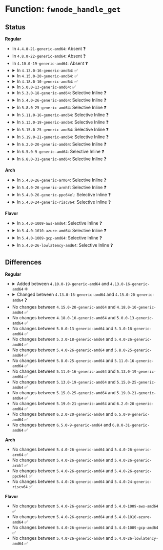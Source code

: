 # Function: <code>fwnode_handle_get</code>

## Status
<b>Regular</b>
<ul>
<li>
In <code>4.4.0-21-generic-amd64</code>: Absent ❓
</li>
<li>
In <code>4.8.0-22-generic-amd64</code>: Absent ❓
</li>
<li>
In <code>4.10.0-19-generic-amd64</code>: Absent ❓
</li>
<li>
<details>
<summary>In <code>4.13.0-16-generic-amd64</code>: ✅</summary>

```c
void fwnode_handle_get(struct fwnode_handle * fwnode)
```

```json
{
  "name": "fwnode_handle_get",
  "collision_type": "Unique Global",
  "inline_type": "No",
  "funcs": [
    {
      "addr": 18446744071585029968,
      "name": "fwnode_handle_get",
      "external": true,
      "loc": "drivers/base/property.c:1004",
      "file": "drivers/base/property.c",
      "inline": "seen, unknown",
      "caller_inline": [],
      "caller_func": []
    }
  ],
  "symbols": [
    {
      "addr": 18446744071585029968,
      "name": "fwnode_handle_get",
      "section": ".text",
      "bind": "STB_GLOBAL",
      "size": 37
    }
  ]
}
```
</details>
</li>
<li>
<details>
<summary>In <code>4.15.0-20-generic-amd64</code>: ✅</summary>

```c
struct fwnode_handle * fwnode_handle_get(struct fwnode_handle * fwnode)
```

```json
{
  "name": "fwnode_handle_get",
  "collision_type": "Unique Global",
  "inline_type": "No",
  "funcs": [
    {
      "addr": 18446744071585452688,
      "name": "fwnode_handle_get",
      "external": true,
      "loc": "drivers/base/property.c:1050",
      "file": "drivers/base/property.c",
      "inline": "seen, unknown",
      "caller_inline": [],
      "caller_func": []
    }
  ],
  "symbols": [
    {
      "addr": 18446744071585452688,
      "name": "fwnode_handle_get",
      "section": ".text",
      "bind": "STB_GLOBAL",
      "size": 45
    }
  ]
}
```
</details>
</li>
<li>
<details>
<summary>In <code>4.18.0-10-generic-amd64</code>: ✅</summary>

```c
struct fwnode_handle * fwnode_handle_get(struct fwnode_handle * fwnode)
```

```json
{
  "name": "fwnode_handle_get",
  "collision_type": "Unique Global",
  "inline_type": "No",
  "funcs": [
    {
      "addr": 18446744071585696688,
      "name": "fwnode_handle_get",
      "external": true,
      "loc": "drivers/base/property.c:1136",
      "file": "drivers/base/property.c",
      "inline": "seen, unknown",
      "caller_inline": [],
      "caller_func": []
    }
  ],
  "symbols": [
    {
      "addr": 18446744071585696688,
      "name": "fwnode_handle_get",
      "section": ".text",
      "bind": "STB_GLOBAL",
      "size": 45
    }
  ]
}
```
</details>
</li>
<li>
<details>
<summary>In <code>5.0.0-13-generic-amd64</code>: ✅</summary>

```c
struct fwnode_handle * fwnode_handle_get(struct fwnode_handle * fwnode)
```

```json
{
  "name": "fwnode_handle_get",
  "collision_type": "Unique Global",
  "inline_type": "No",
  "funcs": [
    {
      "addr": 18446744071585826992,
      "name": "fwnode_handle_get",
      "external": true,
      "loc": "drivers/base/property.c:659",
      "file": "drivers/base/property.c",
      "inline": "seen, unknown",
      "caller_inline": [],
      "caller_func": []
    }
  ],
  "symbols": [
    {
      "addr": 18446744071585826992,
      "name": "fwnode_handle_get",
      "section": ".text",
      "bind": "STB_GLOBAL",
      "size": 45
    }
  ]
}
```
</details>
</li>
<li>
<details>
<summary>In <code>5.3.0-18-generic-amd64</code>: Selective Inline ❓</summary>

```c
struct fwnode_handle * fwnode_handle_get(struct fwnode_handle * fwnode)
```

```json
{
  "name": "fwnode_handle_get",
  "collision_type": "Unique Global",
  "inline_type": "Selective",
  "funcs": [
    {
      "addr": 18446744071586063527,
      "name": "fwnode_handle_get",
      "external": true,
      "loc": "drivers/base/property.c:683",
      "file": "drivers/base/property.c",
      "inline": "not declared, inlined",
      "caller_inline": [
        "drivers/base/property.c:fwnode_graph_get_endpoint_by_id"
      ],
      "caller_func": []
    }
  ],
  "symbols": [
    {
      "addr": 18446744071586060704,
      "name": "fwnode_handle_get",
      "section": ".text",
      "bind": "STB_GLOBAL",
      "size": 45
    }
  ]
}
```
</details>
</li>
<li>
<details>
<summary>In <code>5.4.0-26-generic-amd64</code>: Selective Inline ❓</summary>

```c
struct fwnode_handle * fwnode_handle_get(struct fwnode_handle * fwnode)
```

```json
{
  "name": "fwnode_handle_get",
  "collision_type": "Unique Global",
  "inline_type": "Selective",
  "funcs": [
    {
      "addr": 18446744071586211415,
      "name": "fwnode_handle_get",
      "external": true,
      "loc": "drivers/base/property.c:683",
      "file": "drivers/base/property.c",
      "inline": "not declared, inlined",
      "caller_inline": [
        "drivers/base/property.c:fwnode_graph_get_endpoint_by_id"
      ],
      "caller_func": [
        "drivers/base/swnode.c:software_node_get_parent"
      ]
    }
  ],
  "symbols": [
    {
      "addr": 18446744071586208592,
      "name": "fwnode_handle_get",
      "section": ".text",
      "bind": "STB_GLOBAL",
      "size": 45
    }
  ]
}
```
</details>
</li>
<li>
<details>
<summary>In <code>5.8.0-25-generic-amd64</code>: Selective Inline ❓</summary>

```c
struct fwnode_handle * fwnode_handle_get(struct fwnode_handle * fwnode)
```

```json
{
  "name": "fwnode_handle_get",
  "collision_type": "Unique Global",
  "inline_type": "Selective",
  "funcs": [
    {
      "addr": 18446744071586976818,
      "name": "fwnode_handle_get",
      "external": true,
      "loc": "drivers/base/property.c:762",
      "file": "drivers/base/property.c",
      "inline": "not declared, inlined",
      "caller_inline": [
        "drivers/base/property.c:fwnode_graph_get_endpoint_by_id",
        "drivers/base/property.c:fwnode_get_nth_parent"
      ],
      "caller_func": [
        "kernel/irq/irqdomain.c:__irq_domain_add",
        "drivers/base/swnode.c:software_node_get_parent"
      ]
    }
  ],
  "symbols": [
    {
      "addr": 18446744071586972352,
      "name": "fwnode_handle_get",
      "section": ".text",
      "bind": "STB_GLOBAL",
      "size": 45
    }
  ]
}
```
</details>
</li>
<li>
<details>
<summary>In <code>5.11.0-16-generic-amd64</code>: Selective Inline ❓</summary>

```c
struct fwnode_handle * fwnode_handle_get(struct fwnode_handle * fwnode)
```

```json
{
  "name": "fwnode_handle_get",
  "collision_type": "Unique Global",
  "inline_type": "Selective",
  "funcs": [
    {
      "addr": 18446744071587062482,
      "name": "fwnode_handle_get",
      "external": true,
      "loc": "drivers/base/property.c:814",
      "file": "drivers/base/property.c",
      "inline": "not declared, inlined",
      "caller_inline": [
        "drivers/base/property.c:fwnode_graph_get_endpoint_by_id",
        "drivers/base/property.c:fwnode_is_ancestor_of",
        "drivers/base/property.c:fwnode_get_nth_parent",
        "drivers/base/property.c:fwnode_get_next_parent_dev"
      ],
      "caller_func": [
        "kernel/irq/irqdomain.c:__irq_domain_add",
        "drivers/base/swnode.c:software_node_get_next_child",
        "drivers/base/swnode.c:software_node_get_parent"
      ]
    }
  ],
  "symbols": [
    {
      "addr": 18446744071587058048,
      "name": "fwnode_handle_get",
      "section": ".text",
      "bind": "STB_GLOBAL",
      "size": 45
    }
  ]
}
```
</details>
</li>
<li>
<details>
<summary>In <code>5.13.0-19-generic-amd64</code>: Selective Inline ❓</summary>

```c
struct fwnode_handle * fwnode_handle_get(struct fwnode_handle * fwnode)
```

```json
{
  "name": "fwnode_handle_get",
  "collision_type": "Unique Global",
  "inline_type": "Selective",
  "funcs": [
    {
      "addr": 18446744071586946314,
      "name": "fwnode_handle_get",
      "external": true,
      "loc": "drivers/base/property.c:814",
      "file": "drivers/base/property.c",
      "inline": "not declared, inlined",
      "caller_inline": [
        "drivers/base/property.c:fwnode_graph_get_endpoint_by_id",
        "drivers/base/property.c:fwnode_is_ancestor_of",
        "drivers/base/property.c:fwnode_get_nth_parent",
        "drivers/base/property.c:fwnode_get_next_parent_dev"
      ],
      "caller_func": [
        "kernel/irq/irqdomain.c:__irq_domain_add",
        "kernel/irq/irqdomain.c:__irq_domain_add",
        "drivers/base/swnode.c:software_node_get_next_child",
        "drivers/base/swnode.c:software_node_get_parent"
      ]
    }
  ],
  "symbols": [
    {
      "addr": 18446744071586941840,
      "name": "fwnode_handle_get",
      "section": ".text",
      "bind": "STB_GLOBAL",
      "size": 45
    }
  ]
}
```
</details>
</li>
<li>
<details>
<summary>In <code>5.15.0-25-generic-amd64</code>: Selective Inline ❓</summary>

```c
struct fwnode_handle * fwnode_handle_get(struct fwnode_handle * fwnode)
```

```json
{
  "name": "fwnode_handle_get",
  "collision_type": "Unique Global",
  "inline_type": "Selective",
  "funcs": [
    {
      "addr": 18446744071587510753,
      "name": "fwnode_handle_get",
      "external": true,
      "loc": "drivers/base/property.c:809",
      "file": "drivers/base/property.c",
      "inline": "not declared, inlined",
      "caller_inline": [
        "drivers/base/property.c:fwnode_graph_get_endpoint_by_id",
        "drivers/base/property.c:fwnode_is_ancestor_of",
        "drivers/base/property.c:fwnode_get_nth_parent",
        "drivers/base/property.c:fwnode_get_next_parent_dev"
      ],
      "caller_func": [
        "kernel/irq/irqdomain.c:__irq_domain_add",
        "kernel/irq/irqdomain.c:__irq_domain_add",
        "drivers/base/swnode.c:software_node_get_next_child",
        "drivers/base/swnode.c:software_node_get_parent",
        "drivers/net/mdio/fwnode_mdio.c:fwnode_mdiobus_phy_device_register"
      ]
    }
  ],
  "symbols": [
    {
      "addr": 18446744071587506208,
      "name": "fwnode_handle_get",
      "section": ".text",
      "bind": "STB_GLOBAL",
      "size": 45
    }
  ]
}
```
</details>
</li>
<li>
<details>
<summary>In <code>5.19.0-21-generic-amd64</code>: Selective Inline ❓</summary>

```c
struct fwnode_handle * fwnode_handle_get(struct fwnode_handle * fwnode)
```

```json
{
  "name": "fwnode_handle_get",
  "collision_type": "Unique Global",
  "inline_type": "Selective",
  "funcs": [
    {
      "addr": 18446744071588837175,
      "name": "fwnode_handle_get",
      "external": true,
      "loc": "drivers/base/property.c:809",
      "file": "drivers/base/property.c",
      "inline": "not declared, inlined",
      "caller_inline": [
        "drivers/base/property.c:fwnode_graph_get_endpoint_by_id"
      ],
      "caller_func": [
        "kernel/irq/irqdomain.c:__irq_domain_add",
        "kernel/irq/irqdomain.c:__irq_domain_add",
        "kernel/irq/irqdomain.c:__irq_domain_add",
        "drivers/base/swnode.c:software_node_graph_get_next_endpoint",
        "drivers/base/swnode.c:software_node_graph_get_next_endpoint",
        "drivers/base/swnode.c:software_node_get_next_child",
        "drivers/net/mdio/fwnode_mdio.c:fwnode_mdiobus_phy_device_register"
      ]
    }
  ],
  "symbols": [
    {
      "addr": 18446744071588833424,
      "name": "fwnode_handle_get",
      "section": ".text",
      "bind": "STB_GLOBAL",
      "size": 72
    }
  ]
}
```
</details>
</li>
<li>
<details>
<summary>In <code>6.2.0-20-generic-amd64</code>: Selective Inline ❓</summary>

```c
struct fwnode_handle * fwnode_handle_get(struct fwnode_handle * fwnode)
```

```json
{
  "name": "fwnode_handle_get",
  "collision_type": "Unique Global",
  "inline_type": "Selective",
  "funcs": [
    {
      "addr": 18446744071590338647,
      "name": "fwnode_handle_get",
      "external": true,
      "loc": "drivers/base/property.c:817",
      "file": "drivers/base/property.c",
      "inline": "not declared, inlined",
      "caller_inline": [
        "drivers/base/property.c:fwnode_graph_get_endpoint_by_id"
      ],
      "caller_func": [
        "kernel/irq/irqdomain.c:__irq_domain_create",
        "kernel/irq/irqdomain.c:__irq_domain_create",
        "kernel/irq/irqdomain.c:__irq_domain_create",
        "drivers/base/swnode.c:software_node_graph_get_next_endpoint",
        "drivers/base/swnode.c:software_node_graph_get_next_endpoint",
        "drivers/base/swnode.c:software_node_get_next_child",
        "drivers/net/mdio/fwnode_mdio.c:fwnode_mdiobus_register_phy",
        "drivers/net/mdio/fwnode_mdio.c:fwnode_mdiobus_phy_device_register"
      ]
    }
  ],
  "symbols": [
    {
      "addr": 18446744071590334352,
      "name": "fwnode_handle_get",
      "section": ".text",
      "bind": "STB_GLOBAL",
      "size": 72
    }
  ]
}
```
</details>
</li>
<li>
<details>
<summary>In <code>6.5.0-9-generic-amd64</code>: Selective Inline ❓</summary>

```c
struct fwnode_handle * fwnode_handle_get(struct fwnode_handle * fwnode)
```

```json
{
  "name": "fwnode_handle_get",
  "collision_type": "Unique Global",
  "inline_type": "Selective",
  "funcs": [
    {
      "addr": 18446744071590658737,
      "name": "fwnode_handle_get",
      "external": true,
      "loc": "drivers/base/property.c:853",
      "file": "drivers/base/property.c",
      "inline": "not declared, inlined",
      "caller_inline": [
        "drivers/base/property.c:fwnode_graph_get_endpoint_by_id"
      ],
      "caller_func": [
        "kernel/irq/irqdomain.c:__irq_domain_create",
        "kernel/irq/irqdomain.c:__irq_domain_create",
        "kernel/irq/irqdomain.c:__irq_domain_create",
        "drivers/base/swnode.c:software_node_graph_get_next_endpoint",
        "drivers/base/swnode.c:software_node_graph_get_next_endpoint",
        "drivers/base/swnode.c:software_node_get_next_child",
        "drivers/net/mdio/fwnode_mdio.c:fwnode_mdiobus_register_phy",
        "drivers/net/mdio/fwnode_mdio.c:fwnode_mdiobus_phy_device_register"
      ]
    }
  ],
  "symbols": [
    {
      "addr": 18446744071590654368,
      "name": "fwnode_handle_get",
      "section": ".text",
      "bind": "STB_GLOBAL",
      "size": 72
    }
  ]
}
```
</details>
</li>
<li>
<details>
<summary>In <code>6.8.0-31-generic-amd64</code>: Selective Inline ❓</summary>

```c
struct fwnode_handle * fwnode_handle_get(struct fwnode_handle * fwnode)
```

```json
{
  "name": "fwnode_handle_get",
  "collision_type": "Unique Global",
  "inline_type": "Selective",
  "funcs": [
    {
      "addr": 18446744071591019265,
      "name": "fwnode_handle_get",
      "external": true,
      "loc": "drivers/base/property.c:917",
      "file": "drivers/base/property.c",
      "inline": "not declared, inlined",
      "caller_inline": [
        "drivers/base/property.c:fwnode_graph_get_endpoint_by_id"
      ],
      "caller_func": [
        "kernel/irq/irqdomain.c:__irq_domain_create",
        "kernel/irq/irqdomain.c:__irq_domain_create",
        "kernel/irq/irqdomain.c:__irq_domain_create",
        "drivers/base/swnode.c:software_node_graph_get_next_endpoint",
        "drivers/base/swnode.c:software_node_graph_get_next_endpoint",
        "drivers/base/swnode.c:software_node_get_next_child",
        "drivers/net/phy/mdio_bus.c:__mdiobus_register",
        "drivers/net/mdio/fwnode_mdio.c:fwnode_mdiobus_register_phy",
        "drivers/net/mdio/fwnode_mdio.c:fwnode_mdiobus_phy_device_register"
      ]
    }
  ],
  "symbols": [
    {
      "addr": 18446744071591014512,
      "name": "fwnode_handle_get",
      "section": ".text",
      "bind": "STB_GLOBAL",
      "size": 72
    }
  ]
}
```
</details>
</li>
</ul>
<b>Arch</b>
<ul>
<li>
<details>
<summary>In <code>5.4.0-26-generic-arm64</code>: Selective Inline ❓</summary>

```c
struct fwnode_handle * fwnode_handle_get(struct fwnode_handle * fwnode)
```

```json
{
  "name": "fwnode_handle_get",
  "collision_type": "Unique Global",
  "inline_type": "Selective",
  "funcs": [
    {
      "addr": 18446603336499017232,
      "name": "fwnode_handle_get",
      "external": true,
      "loc": "drivers/base/property.c:683",
      "file": "drivers/base/property.c",
      "inline": "not declared, inlined",
      "caller_inline": [
        "drivers/base/property.c:fwnode_graph_get_endpoint_by_id"
      ],
      "caller_func": [
        "drivers/base/swnode.c:software_node_get_parent"
      ]
    }
  ],
  "symbols": [
    {
      "addr": 18446603336499013152,
      "name": "fwnode_handle_get",
      "section": ".text",
      "bind": "STB_GLOBAL",
      "size": 96
    }
  ]
}
```
</details>
</li>
<li>
<details>
<summary>In <code>5.4.0-26-generic-armhf</code>: Selective Inline ❓</summary>

```c
struct fwnode_handle * fwnode_handle_get(struct fwnode_handle * fwnode)
```

```json
{
  "name": "fwnode_handle_get",
  "collision_type": "Unique Global",
  "inline_type": "Selective",
  "funcs": [
    {
      "addr": 3231579948,
      "name": "fwnode_handle_get",
      "external": true,
      "loc": "drivers/base/property.c:683",
      "file": "drivers/base/property.c",
      "inline": "not declared, inlined",
      "caller_inline": [
        "drivers/base/property.c:fwnode_graph_get_endpoint_by_id"
      ],
      "caller_func": [
        "drivers/base/swnode.c:software_node_get_parent"
      ]
    }
  ],
  "symbols": [
    {
      "addr": 3231576676,
      "name": "fwnode_handle_get",
      "section": ".text",
      "bind": "STB_GLOBAL",
      "size": 68
    }
  ]
}
```
</details>
</li>
<li>
<details>
<summary>In <code>5.4.0-26-generic-ppc64el</code>: Selective Inline ❓</summary>

```c
struct fwnode_handle * fwnode_handle_get(struct fwnode_handle * fwnode)
```

```json
{
  "name": "fwnode_handle_get",
  "collision_type": "Unique Global",
  "inline_type": "Selective",
  "funcs": [
    {
      "addr": 13835058055292179208,
      "name": "fwnode_handle_get",
      "external": true,
      "loc": "drivers/base/property.c:683",
      "file": "drivers/base/property.c",
      "inline": "not declared, inlined",
      "caller_inline": [
        "drivers/base/property.c:fwnode_graph_get_endpoint_by_id"
      ],
      "caller_func": [
        "drivers/base/swnode.c:software_node_get_parent"
      ]
    }
  ],
  "symbols": [
    {
      "addr": 13835058055292174496,
      "name": "fwnode_handle_get",
      "section": ".text",
      "bind": "STB_GLOBAL",
      "size": 120
    }
  ]
}
```
</details>
</li>
<li>
<details>
<summary>In <code>5.4.0-24-generic-riscv64</code>: Selective Inline ❓</summary>

```c
struct fwnode_handle * fwnode_handle_get(struct fwnode_handle * fwnode)
```

```json
{
  "name": "fwnode_handle_get",
  "collision_type": "Unique Global",
  "inline_type": "Selective",
  "funcs": [
    {
      "addr": 18446743936276385130,
      "name": "fwnode_handle_get",
      "external": true,
      "loc": "drivers/base/property.c:683",
      "file": "drivers/base/property.c",
      "inline": "not declared, inlined",
      "caller_inline": [
        "drivers/base/property.c:fwnode_graph_get_endpoint_by_id"
      ],
      "caller_func": [
        "drivers/base/swnode.c:software_node_get_parent"
      ]
    }
  ],
  "symbols": [
    {
      "addr": 18446743936276382132,
      "name": "fwnode_handle_get",
      "section": ".text",
      "bind": "STB_GLOBAL",
      "size": 70
    }
  ]
}
```
</details>
</li>
</ul>
<b>Flavor</b>
<ul>
<li>
<details>
<summary>In <code>5.4.0-1009-aws-amd64</code>: Selective Inline ❓</summary>

```c
struct fwnode_handle * fwnode_handle_get(struct fwnode_handle * fwnode)
```

```json
{
  "name": "fwnode_handle_get",
  "collision_type": "Unique Global",
  "inline_type": "Selective",
  "funcs": [
    {
      "addr": 18446744071585971623,
      "name": "fwnode_handle_get",
      "external": true,
      "loc": "drivers/base/property.c:683",
      "file": "drivers/base/property.c",
      "inline": "not declared, inlined",
      "caller_inline": [
        "drivers/base/property.c:fwnode_graph_get_endpoint_by_id"
      ],
      "caller_func": [
        "drivers/base/swnode.c:software_node_get_parent"
      ]
    }
  ],
  "symbols": [
    {
      "addr": 18446744071585968800,
      "name": "fwnode_handle_get",
      "section": ".text",
      "bind": "STB_GLOBAL",
      "size": 45
    }
  ]
}
```
</details>
</li>
<li>
<details>
<summary>In <code>5.4.0-1010-azure-amd64</code>: Selective Inline ❓</summary>

```c
struct fwnode_handle * fwnode_handle_get(struct fwnode_handle * fwnode)
```

```json
{
  "name": "fwnode_handle_get",
  "collision_type": "Unique Global",
  "inline_type": "Selective",
  "funcs": [
    {
      "addr": 18446744071585820887,
      "name": "fwnode_handle_get",
      "external": true,
      "loc": "drivers/base/property.c:683",
      "file": "drivers/base/property.c",
      "inline": "not declared, inlined",
      "caller_inline": [
        "drivers/base/property.c:fwnode_graph_get_endpoint_by_id"
      ],
      "caller_func": [
        "drivers/base/swnode.c:software_node_get_parent"
      ]
    }
  ],
  "symbols": [
    {
      "addr": 18446744071585818064,
      "name": "fwnode_handle_get",
      "section": ".text",
      "bind": "STB_GLOBAL",
      "size": 45
    }
  ]
}
```
</details>
</li>
<li>
<details>
<summary>In <code>5.4.0-1009-gcp-amd64</code>: Selective Inline ❓</summary>

```c
struct fwnode_handle * fwnode_handle_get(struct fwnode_handle * fwnode)
```

```json
{
  "name": "fwnode_handle_get",
  "collision_type": "Unique Global",
  "inline_type": "Selective",
  "funcs": [
    {
      "addr": 18446744071586161431,
      "name": "fwnode_handle_get",
      "external": true,
      "loc": "drivers/base/property.c:683",
      "file": "drivers/base/property.c",
      "inline": "not declared, inlined",
      "caller_inline": [
        "drivers/base/property.c:fwnode_graph_get_endpoint_by_id"
      ],
      "caller_func": [
        "drivers/base/swnode.c:software_node_get_parent"
      ]
    }
  ],
  "symbols": [
    {
      "addr": 18446744071586158608,
      "name": "fwnode_handle_get",
      "section": ".text",
      "bind": "STB_GLOBAL",
      "size": 45
    }
  ]
}
```
</details>
</li>
<li>
<details>
<summary>In <code>5.4.0-26-lowlatency-amd64</code>: Selective Inline ❓</summary>

```c
struct fwnode_handle * fwnode_handle_get(struct fwnode_handle * fwnode)
```

```json
{
  "name": "fwnode_handle_get",
  "collision_type": "Unique Global",
  "inline_type": "Selective",
  "funcs": [
    {
      "addr": 18446744071586270135,
      "name": "fwnode_handle_get",
      "external": true,
      "loc": "drivers/base/property.c:683",
      "file": "drivers/base/property.c",
      "inline": "not declared, inlined",
      "caller_inline": [
        "drivers/base/property.c:fwnode_graph_get_endpoint_by_id"
      ],
      "caller_func": [
        "drivers/base/swnode.c:software_node_get_parent"
      ]
    }
  ],
  "symbols": [
    {
      "addr": 18446744071586267312,
      "name": "fwnode_handle_get",
      "section": ".text",
      "bind": "STB_GLOBAL",
      "size": 45
    }
  ]
}
```
</details>
</li>
</ul>

## Differences
<b>Regular</b>
<ul>
<li>
<details>
<summary>Added between <code>4.10.0-19-generic-amd64</code> and <code>4.13.0-16-generic-amd64</code> ➕</summary>

```c
void fwnode_handle_get(struct fwnode_handle * fwnode)
```
</details>
</li>
<li>
<details>
<summary>Changed between <code>4.13.0-16-generic-amd64</code> and <code>4.15.0-20-generic-amd64</code> ❓</summary>
<ul>
<li>
<b>Return type changed. </b>
<code>void</code> ➡️ <code>struct fwnode_handle *</code>
</li>
</ul>
</details>
</li>
<li>
No changes between <code>4.15.0-20-generic-amd64</code> and <code>4.18.0-10-generic-amd64</code> ✅
</li>
<li>
No changes between <code>4.18.0-10-generic-amd64</code> and <code>5.0.0-13-generic-amd64</code> ✅
</li>
<li>
No changes between <code>5.0.0-13-generic-amd64</code> and <code>5.3.0-18-generic-amd64</code> ✅
</li>
<li>
No changes between <code>5.3.0-18-generic-amd64</code> and <code>5.4.0-26-generic-amd64</code> ✅
</li>
<li>
No changes between <code>5.4.0-26-generic-amd64</code> and <code>5.8.0-25-generic-amd64</code> ✅
</li>
<li>
No changes between <code>5.8.0-25-generic-amd64</code> and <code>5.11.0-16-generic-amd64</code> ✅
</li>
<li>
No changes between <code>5.11.0-16-generic-amd64</code> and <code>5.13.0-19-generic-amd64</code> ✅
</li>
<li>
No changes between <code>5.13.0-19-generic-amd64</code> and <code>5.15.0-25-generic-amd64</code> ✅
</li>
<li>
No changes between <code>5.15.0-25-generic-amd64</code> and <code>5.19.0-21-generic-amd64</code> ✅
</li>
<li>
No changes between <code>5.19.0-21-generic-amd64</code> and <code>6.2.0-20-generic-amd64</code> ✅
</li>
<li>
No changes between <code>6.2.0-20-generic-amd64</code> and <code>6.5.0-9-generic-amd64</code> ✅
</li>
<li>
No changes between <code>6.5.0-9-generic-amd64</code> and <code>6.8.0-31-generic-amd64</code> ✅
</li>
</ul>
<b>Arch</b>
<ul>
<li>
No changes between <code>5.4.0-26-generic-amd64</code> and <code>5.4.0-26-generic-arm64</code> ✅
</li>
<li>
No changes between <code>5.4.0-26-generic-amd64</code> and <code>5.4.0-26-generic-armhf</code> ✅
</li>
<li>
No changes between <code>5.4.0-26-generic-amd64</code> and <code>5.4.0-26-generic-ppc64el</code> ✅
</li>
<li>
No changes between <code>5.4.0-26-generic-amd64</code> and <code>5.4.0-24-generic-riscv64</code> ✅
</li>
</ul>
<b>Flavor</b>
<ul>
<li>
No changes between <code>5.4.0-26-generic-amd64</code> and <code>5.4.0-1009-aws-amd64</code> ✅
</li>
<li>
No changes between <code>5.4.0-26-generic-amd64</code> and <code>5.4.0-1010-azure-amd64</code> ✅
</li>
<li>
No changes between <code>5.4.0-26-generic-amd64</code> and <code>5.4.0-1009-gcp-amd64</code> ✅
</li>
<li>
No changes between <code>5.4.0-26-generic-amd64</code> and <code>5.4.0-26-lowlatency-amd64</code> ✅
</li>
</ul>
